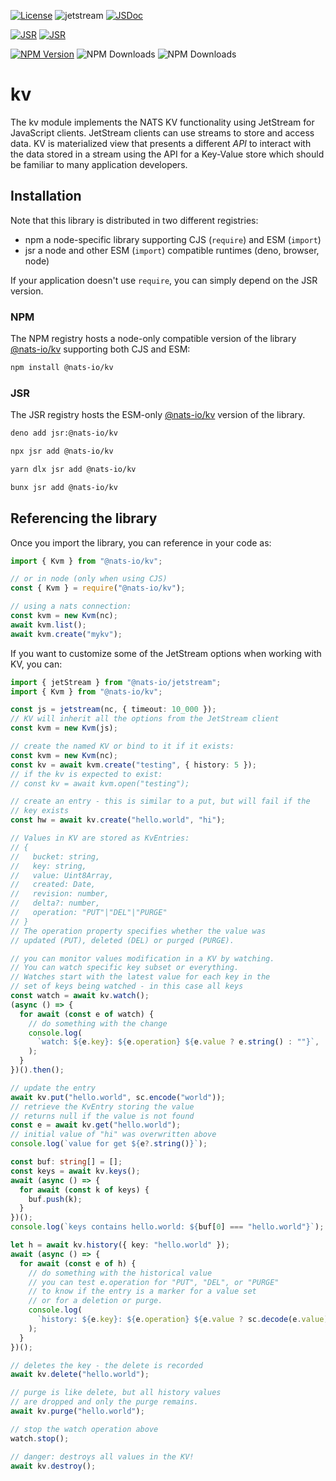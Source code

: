[![License](https://img.shields.io/badge/Licence-Apache%202.0-blue.svg)](./LICENSE)
![jetstream](https://github.com/nats-io/nats.js/actions/workflows/kv.yml/badge.svg)
[![JSDoc](https://img.shields.io/badge/JSDoc-reference-blue)](https://nats-io.github.io/nats.js/kv/index.html)

[![JSR](https://jsr.io/badges/@nats-io/kv)](https://jsr.io/@nats-io/kv)
[![JSR](https://jsr.io/badges/@nats-io/kv/score)](https://jsr.io/@nats-io/kv)

[![NPM Version](https://img.shields.io/npm/v/%40nats-io%2Fkv)](https://www.npmjs.com/package/@nats-io/kv)
![NPM Downloads](https://img.shields.io/npm/dt/%40nats-io%2Fkv)
![NPM Downloads](https://img.shields.io/npm/dm/%40nats-io%2Fkv)

# kv

The kv module implements the NATS KV functionality using JetStream for
JavaScript clients. JetStream clients can use streams to store and access data.
KV is materialized view that presents a different _API_ to interact with the
data stored in a stream using the API for a Key-Value store which should be
familiar to many application developers.

## Installation

Note that this library is distributed in two different registries:

- npm a node-specific library supporting CJS (`require`) and ESM (`import`)
- jsr a node and other ESM (`import`) compatible runtimes (deno, browser, node)

If your application doesn't use `require`, you can simply depend on the JSR
version.

### NPM

The NPM registry hosts a node-only compatible version of the library
[@nats-io/kv](https://www.npmjs.com/package/@nats-io/kv) supporting both CJS and
ESM:

```bash
npm install @nats-io/kv
```

### JSR

The JSR registry hosts the ESM-only [@nats-io/kv](https://jsr.io/@nats-io/kv)
version of the library.

```bash
deno add jsr:@nats-io/kv
```

```bash
npx jsr add @nats-io/kv
```

```bash
yarn dlx jsr add @nats-io/kv
```

```bash
bunx jsr add @nats-io/kv
```

## Referencing the library

Once you import the library, you can reference in your code as:

```javascript
import { Kvm } from "@nats-io/kv";

// or in node (only when using CJS)
const { Kvm } = require("@nats-io/kv");

// using a nats connection:
const kvm = new Kvm(nc);
await kvm.list();
await kvm.create("mykv");
```

If you want to customize some of the JetStream options when working with KV, you
can:

```typescript
import { jetStream } from "@nats-io/jetstream";
import { Kvm } from "@nats-io/kv";

const js = jetstream(nc, { timeout: 10_000 });
// KV will inherit all the options from the JetStream client
const kvm = new Kvm(js);
```

```typescript
// create the named KV or bind to it if it exists:
const kvm = new Kvm(nc);
const kv = await kvm.create("testing", { history: 5 });
// if the kv is expected to exist:
// const kv = await kvm.open("testing");

// create an entry - this is similar to a put, but will fail if the
// key exists
const hw = await kv.create("hello.world", "hi");

// Values in KV are stored as KvEntries:
// {
//   bucket: string,
//   key: string,
//   value: Uint8Array,
//   created: Date,
//   revision: number,
//   delta?: number,
//   operation: "PUT"|"DEL"|"PURGE"
// }
// The operation property specifies whether the value was
// updated (PUT), deleted (DEL) or purged (PURGE).

// you can monitor values modification in a KV by watching.
// You can watch specific key subset or everything.
// Watches start with the latest value for each key in the
// set of keys being watched - in this case all keys
const watch = await kv.watch();
(async () => {
  for await (const e of watch) {
    // do something with the change
    console.log(
      `watch: ${e.key}: ${e.operation} ${e.value ? e.string() : ""}`,
    );
  }
})().then();

// update the entry
await kv.put("hello.world", sc.encode("world"));
// retrieve the KvEntry storing the value
// returns null if the value is not found
const e = await kv.get("hello.world");
// initial value of "hi" was overwritten above
console.log(`value for get ${e?.string()}`);

const buf: string[] = [];
const keys = await kv.keys();
await (async () => {
  for await (const k of keys) {
    buf.push(k);
  }
})();
console.log(`keys contains hello.world: ${buf[0] === "hello.world"}`);

let h = await kv.history({ key: "hello.world" });
await (async () => {
  for await (const e of h) {
    // do something with the historical value
    // you can test e.operation for "PUT", "DEL", or "PURGE"
    // to know if the entry is a marker for a value set
    // or for a deletion or purge.
    console.log(
      `history: ${e.key}: ${e.operation} ${e.value ? sc.decode(e.value) : ""}`,
    );
  }
})();

// deletes the key - the delete is recorded
await kv.delete("hello.world");

// purge is like delete, but all history values
// are dropped and only the purge remains.
await kv.purge("hello.world");

// stop the watch operation above
watch.stop();

// danger: destroys all values in the KV!
await kv.destroy();
```
